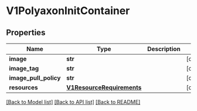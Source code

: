 # V1PolyaxonInitContainer

## Properties
Name | Type | Description | Notes
------------ | ------------- | ------------- | -------------
**image** | **str** |  | [optional] 
**image_tag** | **str** |  | [optional] 
**image_pull_policy** | **str** |  | [optional] 
**resources** | [**V1ResourceRequirements**](V1ResourceRequirements.md) |  | [optional] 

[[Back to Model list]](../README.md#documentation-for-models) [[Back to API list]](../README.md#documentation-for-api-endpoints) [[Back to README]](../README.md)


